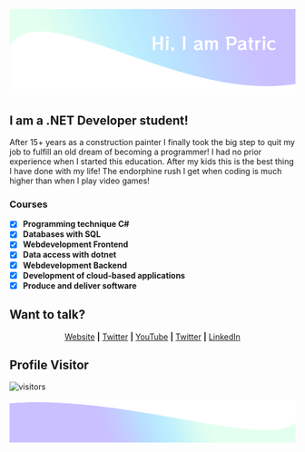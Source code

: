 ![header](/img/top.png)

## I am a .NET Developer student!

After 15+ years as a construction painter I finally took the big step to quit my job to fulfill an old dream of becoming a programmer! I had no prior experience when I started this education. After my kids this is the best thing I have done with my life! The endorphine rush I get when coding is much higher than when I play video games!

### Courses

- [x] **Programming technique C#**
- [x] **Databases with SQL**
- [x] **Webdevelopment Frontend**
- [x] **Data access with dotnet** 
- [x] **Webdevelopment Backend**
- [x] **Development of cloud-based applications**
- [x] **Produce and deliver software**

## Want to talk?

<p align="center">
  <a href="http://patricbergkvist.com" target="_blank">Website</a> <b>|</b>
  <a href="https://twitter.com/Spuute" target="_blank">Twitter</a> <b>|</b>
  <a href="https://www.youtube.com/patricbergkvist" target="_blank">YouTube</a> <b>|</b>
  <a href="https://twitter.com/Spuute" target="_blank">Twitter</a> <b>|</b>
  <a href="https://www.linkedin.com/in/patric-bergkvist-b5823b67/" target="_blank">LinkedIn</a>
</p>

## Profile Visitor

![visitors](https://visitor-badge.glitch.me/badge?page_id=spuute.spuute)

![footer](/img/bottom.png)
